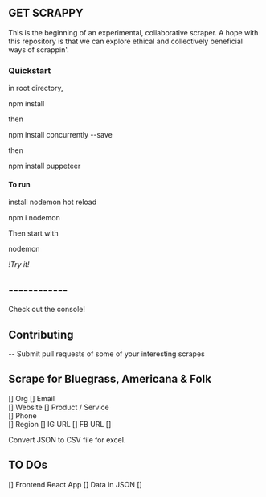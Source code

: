 ## GET SCRAPPY

This is the beginning of an experimental, collaborative scraper.  A hope with this repository is that we can explore ethical and collectively beneficial ways of scrappin'.



### Quickstart

in root directory,

npm install

then

npm install concurrently --save

then

npm install puppeteer

#### To run

install nodemon hot reload

npm i nodemon

Then start with

nodemon

 *!Try it!*


## ------------

Check out the console!



## Contributing
-- Submit pull requests of some of your interesting scrapes





## Scrape for Bluegrass, Americana & Folk




[] Org
[] Email 	
[] Website
[] Product / Service 	
[] Phone	
[] Region
[] IG URL
[] FB URL
[]



Convert JSON to CSV file for excel.



## TO DOs
[] Frontend React App
[] Data in JSON
[] 


